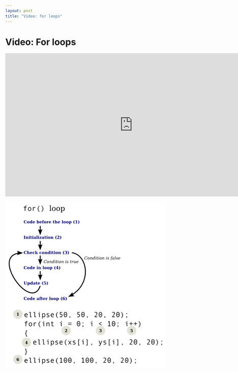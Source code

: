 ```yaml
---
layout: post
title: "Video: for loops"
---
```


# Video: For loops

<div style="text-align: center">
<iframe src="http://player.vimeo.com/video/60119659?title=0&amp;byline=0&amp;portrait=0&amp;color=ffffff" width="800" height="450" frameborder="0" webkitAllowFullScreen mozallowfullscreen allowFullScreen></iframe>
</div>

![for loop diagram](/images/for-loop-diagram.png)
